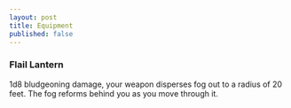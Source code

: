 ```yaml
---
layout: post
title: Equipment
published: false
---
```


### Flail Lantern

1d8 bludgeoning damage, your weapon disperses fog out to a radius of 20 feet. The fog reforms behind you as you move through it.
